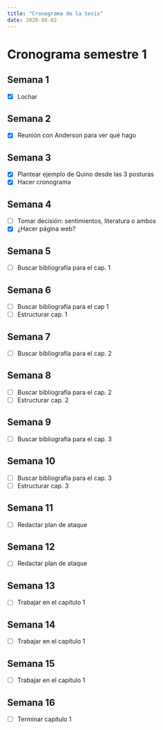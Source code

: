 ```yaml
---
title: "Cronograma de la tesis"
date: 2020-08-02
---
```



# Cronograma semestre 1

## Semana 1
* [x] Lochar 

## Semana 2
- [x] Reunión con Anderson para ver qué hago

## Semana 3
- [x] Plantear ejemplo de Quino desde las 3 posturas
- [x] Hacer cronograma

## Semana 4
- [ ] Tomar decisión: sentimientos, literatura o ambos
- [x] ¿Hacer página web?

## Semana 5
- [ ] Buscar bibliografía para el cap. 1

## Semana 6
- [ ] Buscar bibliografía para el cap 1
- [ ] Estructurar cap. 1

## Semana 7
- [ ] Buscar bibliografía para el cap. 2

## Semana 8
- [ ] Buscar bibliografía para el cap. 2
- [ ] Estructurar cap. 2

## Semana 9
- [ ] Buscar bibliografía para el cap. 3

## Semana 10
- [ ] Buscar bibliografía para el cap. 3
- [ ] Estructurar cap. 3

## Semana 11
- [ ] Redactar plan de ataque

## Semana 12
- [ ] Redactar plan de ataque

## Semana 13
- [ ] Trabajar en el capítulo 1

## Semana 14
- [ ] Trabajar en el capítulo 1

## Semana 15
- [ ] Trabajar en el capítulo 1

## Semana 16
- [ ] Terminar capítulo 1
